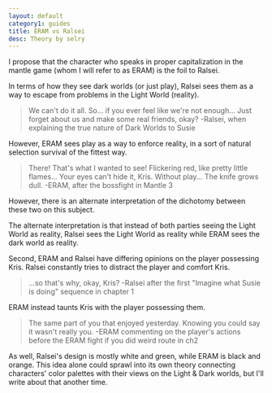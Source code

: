 ```yaml
---
layout: default
category1: guides
title: ERAM vs Ralsei
desc: Theory by selry
---
```

I propose that the character who speaks in proper capitalization in the mantle game (whom I will refer to as ERAM) is the foil to Ralsei.

In terms of how they see dark worlds (or just play), Ralsei sees them as a way to escape from problems in the Light World
(reality).
> We can't do it all. So... if you ever feel like we're not enough...
> Just forget about us and make some real friends, okay?
-Ralsei, when explaining the true nature of Dark Worlds to Susie

However, ERAM sees play as a way to enforce reality, in a sort of natural selection survival of the fittest way.
> There! That's what I wanted to see!
> Flickering red, like pretty little flames...
> Your eyes can't hide it, Kris. Without play...
> The knife grows dull.
-ERAM, after the bossfight in Mantle 3

However, there is an alternate interpretation of the dichotomy between these two on this subject.

The alternate interpretation is that instead of both parties seeing the Light World as reality, Ralsei sees the Light World as
reality while ERAM sees the dark world as reality.


Second, ERAM and Ralsei have differing opinions on the player possessing Kris.
Ralsei constantly tries to distract the player and comfort Kris.
> ...so that's why, okay, Kris?
-Ralsei after the first "Imagine what Susie is doing" sequence in chapter 1

ERAM instead taunts Kris with the player possessing them.
> The same part of you that enjoyed yesterday.
> Knowing you could say it wasn't really you.
-ERAM commenting on the player's actions before the ERAM fight if you did weird route in ch2

As well, Ralsei's design is mostly white and green, while ERAM is black and orange. This idea alone could sprawl into its own theory
connecting characters' color palettes with their views on the Light & Dark worlds, but I'll write about that another time.